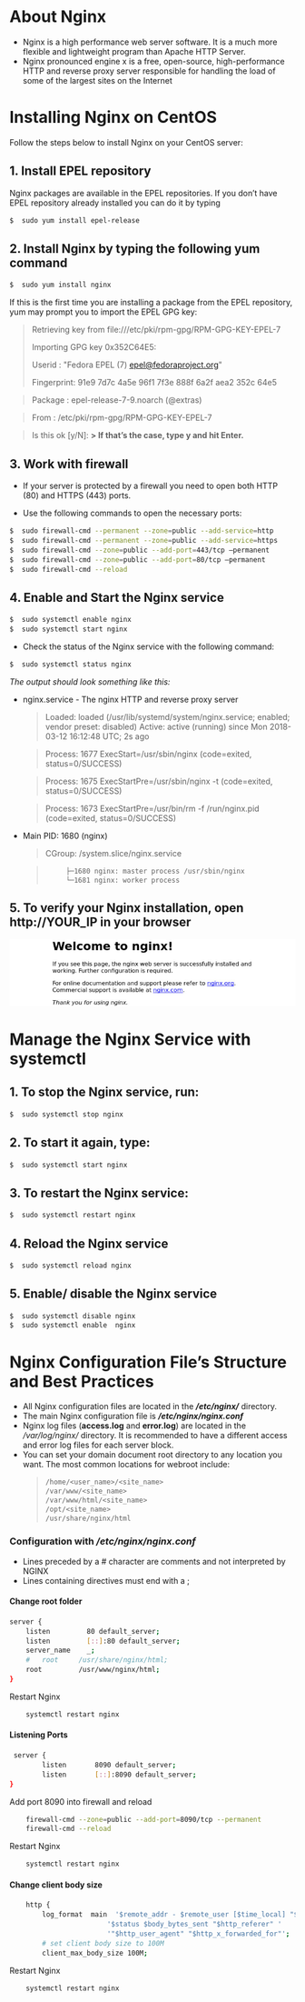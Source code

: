 # About Nginx
* Nginx is a high performance web server software. It is a much more flexible and lightweight program than Apache HTTP Server.
* Nginx pronounced engine x is a free, open-source, high-performance HTTP and reverse proxy server responsible for handling the load of some of the largest sites on the Internet
# Installing Nginx on CentOS
Follow the steps below to install Nginx on your CentOS server:
## 1. Install EPEL repository
 Nginx packages are available in the EPEL repositories. If you don’t have EPEL repository already installed you can do it by typing
 ```sh
$  sudo yum install epel-release
```
## 2. Install Nginx by typing the following yum command
 ```sh
$  sudo yum install nginx
```
If this is the first time you are installing a package from the EPEL repository, yum may prompt you to import the EPEL GPG key:

> Retrieving key from file:///etc/pki/rpm-gpg/RPM-GPG-KEY-EPEL-7
> 
> Importing GPG key 0x352C64E5:
> 
> Userid     : "Fedora EPEL (7) <epel@fedoraproject.org>"
> 
> Fingerprint: 91e9 7d7c 4a5e 96f1 7f3e 888f 6a2f aea2 352c 64e5

> Package    : epel-release-7-9.noarch (@extras)

> From       : /etc/pki/rpm-gpg/RPM-GPG-KEY-EPEL-7

> Is this ok [y/N]:
**> If that’s the case, type y and hit Enter.**

## 3. Work with firewall

- If your server is protected by a firewall you need to open both HTTP (80) and HTTPS (443) ports.

- Use the following commands to open the necessary ports:
 ```sh
$  sudo firewall-cmd --permanent --zone=public --add-service=http
$  sudo firewall-cmd --permanent --zone=public --add-service=https
$  sudo firewall-cmd --zone=public --add-port=443/tcp –permanent 
$  sudo firewall-cmd --zone=public --add-port=80/tcp –permanent 
$  sudo firewall-cmd --reload
```
## 4. Enable and Start the Nginx service
```sh
$  sudo systemctl enable nginx
$  sudo systemctl start nginx
```
* Check the status of the Nginx service with the following command:
```sh
$  sudo systemctl status nginx
```
*The output should look something like this:*

* nginx.service - The nginx HTTP and reverse proxy server
    >  Loaded: loaded (/usr/lib/systemd/system/nginx.service; enabled; vendor preset: disabled)
    >  Active: active (running) since Mon 2018-03-12 16:12:48 UTC; 2s ago

    >  Process: 1677 ExecStart=/usr/sbin/nginx (code=exited, status=0/SUCCESS)

    >  Process: 1675 ExecStartPre=/usr/sbin/nginx -t (code=exited, status=0/SUCCESS)

    >  Process: 1673 ExecStartPre=/usr/bin/rm -f /run/nginx.pid (code=exited, status=0/SUCCESS)
* Main PID: 1680 (nginx)
    >  CGroup: /system.slice/nginx.service

    >          ├─1680 nginx: master process /usr/sbin/nginx    
    >          └─1681 nginx: worker process
## 5. To verify your Nginx installation, open http://YOUR_IP in your browser
![Welcome Nginx](/images/nginx-screenshot.jpg "Welcome Nginx")

# Manage the Nginx Service with systemctl
## 1. To stop the Nginx service, run:
```sh
$  sudo systemctl stop nginx
```
## 2. To start it again, type:
```sh
$  sudo systemctl start nginx
```
## 3. To restart the Nginx service:
```sh
$  sudo systemctl restart nginx
```
## 4. Reload the Nginx service 
```sh
$  sudo systemctl reload nginx
```
## 5. Enable/ disable the Nginx service
```sh
$  sudo systemctl disable nginx
$  sudo systemctl enable  nginx
```
# Nginx Configuration File’s Structure and Best Practices
* All Nginx configuration files are located in the ***/etc/nginx/*** directory.
* The main Nginx configuration file is ***/etc/nginx/nginx.conf***
* Nginx log files (**access.log** and **error.log**) are located in the */var/log/nginx/* directory. It is recommended to have a different access and error log files for each server block.
* You can set your domain document root directory to any location you want. The most common locations for webroot include:
    >     /home/<user_name>/<site_name>
    >     /var/www/<site_name>
    >     /var/www/html/<site_name>
    >     /opt/<site_name>
    >     /usr/share/nginx/html

### Configuration with ***/etc/nginx/nginx.conf***
* Lines preceded by a # character are comments and not interpreted by NGINX
* Lines containing directives must end with a ;
#### Change root folder
```sh
server {
    listen         80 default_server;
    listen         [::]:80 default_server;
    server_name    _;
    #   root     /usr/share/nginx/html;
    root         /usr/www/nginx/html;
}
```
Restart Nginx

```sh
    systemctl restart nginx
```
#### Listening Ports

```sh
 server {
        listen       8090 default_server;
        listen       [::]:8090 default_server;
}
```
Add port 8090 into firewall and reload
```sh
    firewall-cmd --zone=public --add-port=8090/tcp --permanent
    firewall-cmd --reload
```
Restart Nginx

```sh
    systemctl restart nginx
```
#### Change client body size

```sh
    http {
        log_format  main  '$remote_addr - $remote_user [$time_local] "$request" '
                        '$status $body_bytes_sent "$http_referer" '
                        '"$http_user_agent" "$http_x_forwarded_for"';
        # set client body size to 100M
        client_max_body_size 100M;
```
Restart Nginx

```sh
    systemctl restart nginx
```
